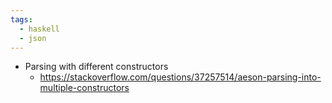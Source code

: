 ```yaml
---
tags:
  - haskell
  - json
---
```


+ Parsing with different constructors
	+ https://stackoverflow.com/questions/37257514/aeson-parsing-into-multiple-constructors